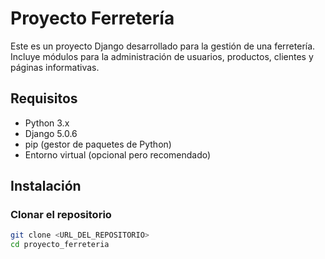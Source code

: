 # Proyecto Ferretería

Este es un proyecto Django desarrollado para la gestión de una ferretería. Incluye módulos para la administración de usuarios, productos, clientes y páginas informativas.

## Requisitos

- Python 3.x
- Django 5.0.6
- pip (gestor de paquetes de Python)
- Entorno virtual (opcional pero recomendado)

## Instalación

### Clonar el repositorio

```bash
git clone <URL_DEL_REPOSITORIO>
cd proyecto_ferreteria

